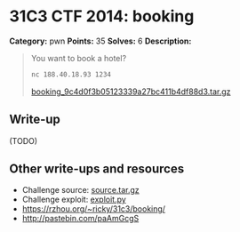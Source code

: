 # 31C3 CTF 2014: booking

**Category:** pwn
**Points:** 35
**Solves:** 6
**Description:**

> You want to book a hotel?
>
> ```bash
> nc 188.40.18.93 1234
> ```
>
> [booking_9c4d0f3b05123339a27bc411b4df88d3.tar.gz](booking_9c4d0f3b05123339a27bc411b4df88d3.tar.gz)

## Write-up

(TODO)

## Other write-ups and resources

* Challenge source: [source.tar.gz](source.tar.gz)
* Challenge exploit: [exploit.py](exploit.py)
* <https://rzhou.org/~ricky/31c3/booking/>
* <http://pastebin.com/paAmGcgS>
